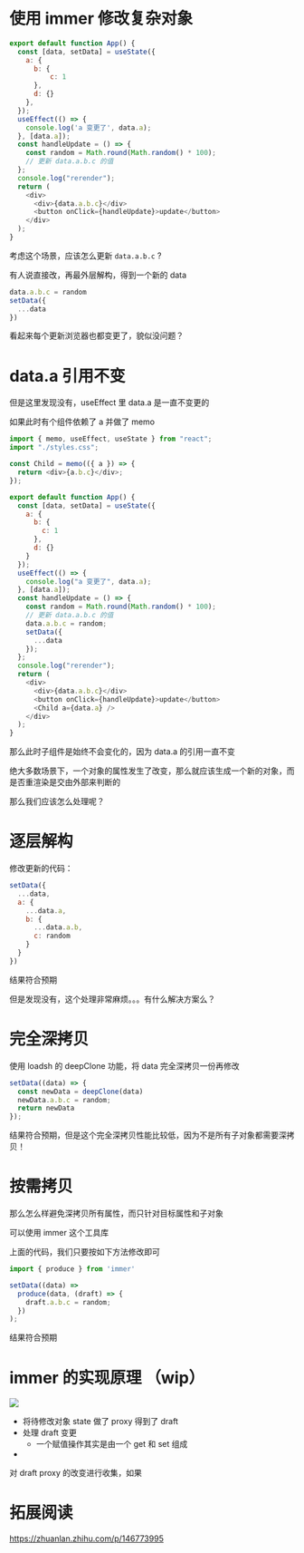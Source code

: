 # 使用 immer 修改复杂对象

```js
export default function App() {
  const [data, setData] = useState({
    a: {
      b: {
          c: 1
      },
      d: {}
    },
  });
  useEffect(() => {
    console.log('a 变更了', data.a);
  }, [data.a]);
  const handleUpdate = () => {
    const random = Math.round(Math.random() * 100);
    // 更新 data.a.b.c 的值
  };
  console.log("rerender");
  return (
    <div>
      <div>{data.a.b.c}</div>
      <button onClick={handleUpdate}>update</button>
    </div>
  );
}
```

考虑这个场景，应该怎么更新 `data.a.b.c` ?

有人说直接改，再最外层解构，得到一个新的 data

```js
data.a.b.c = random
setData({
  ...data
})
```

看起来每个更新浏览器也都变更了，貌似没问题？

# data.a 引用不变

但是这里发现没有，useEffect 里 data.a 是一直不变更的

如果此时有个组件依赖了 a 并做了 memo 

```js
import { memo, useEffect, useState } from "react";
import "./styles.css";

const Child = memo(({ a }) => {
  return <div>{a.b.c}</div>;
});

export default function App() {
  const [data, setData] = useState({
    a: {
      b: {
        c: 1
      },
      d: {}
    }
  });
  useEffect(() => {
    console.log("a 变更了", data.a);
  }, [data.a]);
  const handleUpdate = () => {
    const random = Math.round(Math.random() * 100);
    // 更新 data.a.b.c 的值
    data.a.b.c = random;
    setData({
      ...data
    });
  };
  console.log("rerender");
  return (
    <div>
      <div>{data.a.b.c}</div>
      <button onClick={handleUpdate}>update</button>
      <Child a={data.a} />
    </div>
  );
}
```

那么此时子组件是始终不会变化的，因为 data.a 的引用一直不变

绝大多数场景下，一个对象的属性发生了改变，那么就应该生成一个新的对象，而是否重渲染是交由外部来判断的

那么我们应该怎么处理呢？

# 逐层解构

修改更新的代码：
```js
setData({
  ...data,
  a: {
    ...data.a,
    b: {
      ...data.a.b,
      c: random
    }
  }
})
```

结果符合预期

但是发现没有，这个处理非常麻烦。。。有什么解决方案么？

# 完全深拷贝

使用 loadsh 的 deepClone 功能，将 data 完全深拷贝一份再修改

```js
setData((data) => {
  const newData = deepClone(data)
  newData.a.b.c = random;
  return newData
});
```

结果符合预期，但是这个完全深拷贝性能比较低，因为不是所有子对象都需要深拷贝！

# 按需拷贝

那么怎么样避免深拷贝所有属性，而只针对目标属性和子对象

可以使用 immer 这个工具库

上面的代码，我们只要按如下方法修改即可
```js
import { produce } from 'immer'

setData((data) =>
  produce(data, (draft) => {
    draft.a.b.c = random;
  })
);
```

结果符合预期

# immer 的实现原理 （wip）

![](https://pic4.zhimg.com/80/v2-fdf4518f092e5500fc9264055e07b09b_1440w.jpg)


- 将待修改对象 state 做了 proxy 得到了 draft
- 处理 draft 变更
  - 一个赋值操作其实是由一个 get 和 set 组成
- 

对 draft proxy 的改变进行收集，如果

# 拓展阅读

https://zhuanlan.zhihu.com/p/146773995
